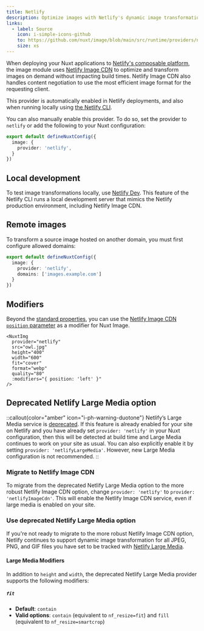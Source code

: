 ```yaml
---
title: Netlify
description: Optimize images with Netlify's dynamic image transformation service.
links:
  - label: Source
    icon: i-simple-icons-github
    to: https://github.com/nuxt/image/blob/main/src/runtime/providers/netlify.ts
    size: xs
---
```


When deploying your Nuxt applications to [Netlify's composable platform](https://docs.netlify.com/platform/overview/), the image module uses [Netlify Image CDN](https://docs.netlify.com/image-cdn/overview/) to optimize and transform images on demand without impacting build times. Netlify Image CDN also handles content negotiation to use the most efficient image format for the requesting client.

This provider is automatically enabled in Netlify deployments, and also when running locally using [the Netlify CLI](https://docs.netlify.com/cli/local-development/).

You can also manually enable this provider. To do so, set the provider to `netlify` or add the following to your Nuxt configuration:

```ts [nuxt.config.ts]
export default defineNuxtConfig({
  image: {
    provider: 'netlify',
  }
})
```

## Local development 

To test image transformations locally, use [Netlify Dev](https://docs.netlify.com/cli/local-development/). This feature of the Netlify CLI runs a local development server that mimics the Netlify production environment, including Netlify Image CDN.

## Remote images

To transform a source image hosted on another domain, you must first configure allowed domains: 

```ts [nuxt.config.ts]
export default defineNuxtConfig({
  image: {
    provider: 'netlify',
    domains: ['images.example.com']
  }
})
```

## Modifiers

Beyond the [standard properties](https://image.nuxt.com/usage/nuxt-img), you can use the [Netlify Image CDN `position` parameter](https://docs.netlify.com/image-cdn/overview/#position) as a modifier for Nuxt Image.

```vue
<NuxtImg
  provider="netlify"
  src="owl.jpg"
  height="400"
  width="600"
  fit="cover"
  format="webp"
  quality="80"
  :modifiers="{ position: 'left' }"
/>
```

## Deprecated Netlify Large Media option

::callout{color="amber" icon="i-ph-warning-duotone"}
Netlify’s Large Media service is [deprecated](https://answers.netlify.com/t/large-media-feature-deprecated-but-not-removed/100804). If this feature is already enabled for your site on Netlify and you have already set `provider: 'netlify'` in your Nuxt configuration, then this will be detected at build time and Large Media continues to work on your site as usual. You can also explicitly enable it by setting `provider: 'netlifyLargeMedia'`. However, new Large Media configuration is not recommended.
::

### Migrate to Netlify Image CDN

To migrate from the deprecated Netlify Large Media option to the more robust Netlify Image CDN option, change `provider: 'netlify'` to `provider: 'netlifyImageCdn'`. This will enable the Netlify Image CDN service, even if large media is enabled on your site.


### Use deprecated Netlify Large Media option

If you're not ready to migrate to the more robust Netlify Image CDN option, Netlify continues to support dynamic image transformation for all JPEG, PNG, and GIF files you have set to be tracked with [Netlify Large Media](https://docs.netlify.com/large-media/overview/). 

#### Large Media Modifiers

In addition to `height` and `width`, the deprecated Netlify Large Media provider supports the following modifiers:

##### `fit`

* **Default**: `contain`
* **Valid options**: `contain` (equivalent to `nf_resize=fit`) and `fill` (equivalent to `nf_resize=smartcrop`)
